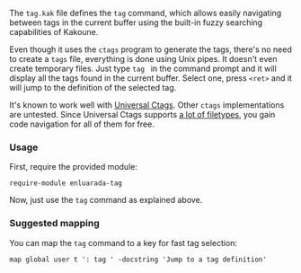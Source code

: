 The `tag.kak` file defines the `tag` command, which allows easily navigating between tags in the current buffer using the built-in fuzzy searching capabilities of Kakoune.

Even though it uses the `ctags` program to generate the tags, there's no need to create a `tags` file, everything is done using Unix pipes. It doesn't even create temporary files. Just type `tag ` in the command prompt and it will display all the tags found in the current buffer. Select one, press `<ret>` and it will jump to the definition of the selected tag.

It's known to work well with [Universal Ctags](https://ctags.io/). Other `ctags` implementations are untested. Since Universal Ctags supports [a lot of filetypes](https://github.com/universal-ctags/ctags/tree/master/parsers), you gain code navigation for all of them for free.

### Usage

First, require the provided module:

```kak
require-module enluarada-tag
```

Now, just use the `tag` command as explained above.

### Suggested mapping

You can map the `tag` command to a key for fast tag selection:

```kak
map global user t ': tag ' -docstring 'Jump to a tag definition'
```
